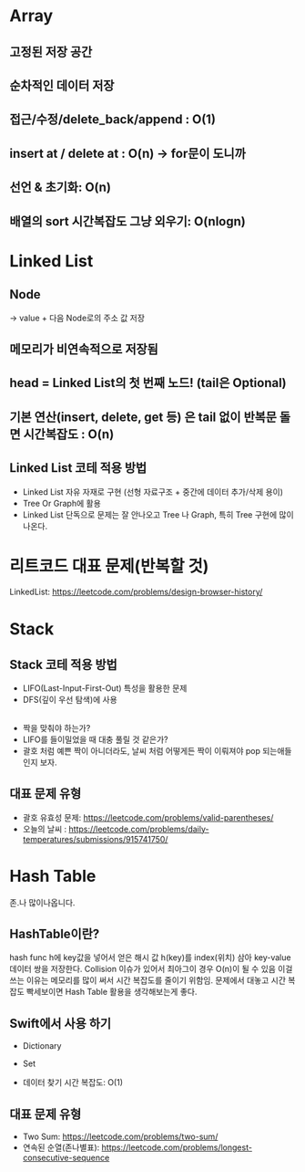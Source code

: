 #  Array
## 고정된 저장 공간
## 순차적인 데이터 저장
## 접근/수정/delete_back/append : O(1)
## insert at / delete at : O(n) -> for문이 도니까
## 선언 & 초기화: O(n)
## 배열의 sort 시간복잡도 그냥 외우기: O(nlogn) 

# Linked List
## Node
-> value + 다음 Node로의 주소 값 저장
## 메모리가 비연속적으로 저장됨
## head = Linked List의 첫 번째 노드! (tail은 Optional)
## 기본 연산(insert, delete, get 등) 은 tail 없이 반복문 돌면 시간복잡도 : O(n)

## Linked List 코테 적용 방법
- Linked List 자유 자재로 구현 (선형 자료구조 + 중간에 데이터 추가/삭제 용이)
- Tree Or Graph에 활용
- Linked List 단독으로 문제는 잘 안나오고 Tree 나 Graph, 특히 Tree 구현에 많이 나온다.

# 리트코드 대표 문제(반복할 것)
LinkedList: https://leetcode.com/problems/design-browser-history/

# Stack
## Stack 코테 적용 방법
- LIFO(Last-Input-First-Out) 특성을 활용한 문제
- DFS(깊이 우선 탐색)에 사용

## 
- 짝을 맞춰야 하는가?
- LIFO를 들이밀었을 때 대충 풀릴 것 같은가?
- 괄호 처럼 예쁜 짝이 아니더라도, 날씨 처럼 어떻게든 짝이 이뤄져야 pop 되는애들인지 보자.


## 대표 문제 유형
- 괄호 유효성 문제: https://leetcode.com/problems/valid-parentheses/
- 오늘의 날씨 : https://leetcode.com/problems/daily-temperatures/submissions/915741750/

# Hash Table
존.나 많이나옵니다.
## HashTable이란?
hash func h에 key값을 넣어서 얻은 해시 값 h(key)를 index(위치) 삼아 key-value 데이터 쌍을 저장한다.
Collision 이슈가 있어서 최아그이 경우 O(n)이 될 수 있음
이걸 쓰는 이유는 메모리를 많이 써서 시간 복잡도를 줄이기 위함임.
문제에서 대놓고 시간 복잡도 빡세보이면 Hash Table 활용을 생각해보는게 좋다.

## Swift에서 사용 하기
- Dictionary
- Set

- 데이터 찾기 시간 복잡도: O(1)

## 대표 문제 유형
- Two Sum:
    https://leetcode.com/problems/two-sum/
- 연속된 순열(존나별표): https://leetcode.com/problems/longest-consecutive-sequence
